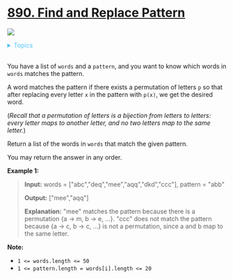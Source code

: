 # [890. Find and Replace Pattern](https://leetcode.com/problems/find-and-replace-pattern/)


![](https://img.shields.io/badge/Difficulty-Medium-F8AF40.svg)

<details>
<summary style="color:#4FC3F7">Topics</summary>

* [`String`](https://leetcode.com/tag/string/)

</details>
<br />


You have a list of `words` and a `pattern`, and you want to know which words in `words` matches the pattern.

A word matches the pattern if there exists a permutation of letters `p` so that after replacing every letter `x` in the pattern with `p(x)`, we get the desired word.

(*Recall that a permutation of letters is a bijection from letters to letters: every letter maps to another letter, and no two letters map to the same letter.*)

Return a list of the words in `words` that match the given pattern. 

You may return the answer in any order.

**Example 1:**


> **Input:** words = ["abc","deq","mee","aqq","dkd","ccc"], pattern = "abb"
> 
> **Output:** ["mee","aqq"]
> 
> **Explanation:** "mee" matches the pattern because there is a permutation {a -> m, b -> e, ...}. 
"ccc" does not match the pattern because {a -> c, b -> c, ...} is not a permutation,
since a and b map to the same letter.


**Note:**

 + `1 <= words.length <= 50`
 + `1 <= pattern.length = words[i].length <= 20`
